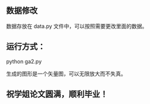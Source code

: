 ## 数据修改
数据存放在 data.py 文件中，可以按照需要更改里面的数据。
## 运行方式： 
python ga2.py

生成的图形是一个矢量图，可以无限放大而不失真。

## 祝学姐论文圆满，顺利毕业！
